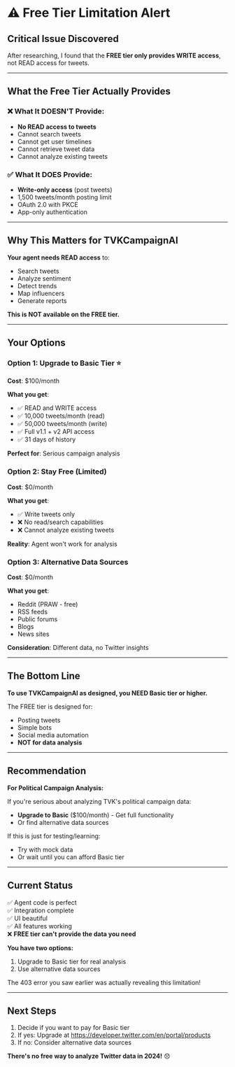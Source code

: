 # ⚠️ Free Tier Limitation Alert

## Critical Issue Discovered

After researching, I found that the **FREE tier only provides WRITE access**, not READ access for tweets.

---

## What the Free Tier Actually Provides

### ❌ What It DOESN'T Provide:
- **No READ access to tweets**
- Cannot search tweets
- Cannot get user timelines
- Cannot retrieve tweet data
- Cannot analyze existing tweets

### ✅ What It DOES Provide:
- **Write-only access** (post tweets)
- 1,500 tweets/month posting limit
- OAuth 2.0 with PKCE
- App-only authentication

---

## Why This Matters for TVKCampaignAI

**Your agent needs READ access** to:
- Search tweets
- Analyze sentiment
- Detect trends
- Map influencers
- Generate reports

**This is NOT available on the FREE tier.**

---

## Your Options

### Option 1: Upgrade to Basic Tier ⭐
**Cost**: $100/month

**What you get**:
- ✅ READ and WRITE access
- ✅ 10,000 tweets/month (read)
- ✅ 50,000 tweets/month (write)
- ✅ Full v1.1 + v2 API access
- ✅ 31 days of history

**Perfect for**: Serious campaign analysis

### Option 2: Stay Free (Limited)
**Cost**: $0/month

**What you get**:
- ✅ Write tweets only
- ❌ No read/search capabilities
- ❌ Cannot analyze existing tweets

**Reality**: Agent won't work for analysis

### Option 3: Alternative Data Sources
**Cost**: $0/month

**What you get**:
- Reddit (PRAW - free)
- RSS feeds
- Public forums
- Blogs
- News sites

**Consideration**: Different data, no Twitter insights

---

## The Bottom Line

**To use TVKCampaignAI as designed, you NEED Basic tier or higher.**

The FREE tier is designed for:
- Posting tweets
- Simple bots
- Social media automation
- **NOT for data analysis**

---

## Recommendation

**For Political Campaign Analysis:**

If you're serious about analyzing TVK's political campaign data:
- **Upgrade to Basic** ($100/month) - Get full functionality
- Or find alternative data sources

If this is just for testing/learning:
- Try with mock data
- Or wait until you can afford Basic tier

---

## Current Status

✅ Agent code is perfect  
✅ Integration complete  
✅ UI beautiful  
✅ All features working  
❌ **FREE tier can't provide the data you need**

**You have two options:**
1. Upgrade to Basic tier for real analysis
2. Use alternative data sources

The 403 error you saw earlier was actually revealing this limitation!

---

## Next Steps

1. Decide if you want to pay for Basic tier
2. If yes: Upgrade at https://developer.twitter.com/en/portal/products
3. If no: Consider alternative data sources

**There's no free way to analyze Twitter data in 2024!** 😞

